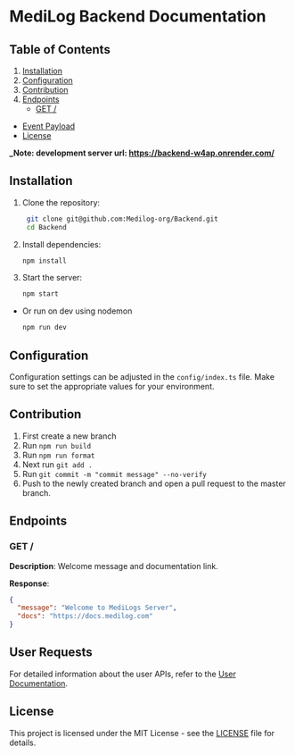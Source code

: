 # MediLog Backend Documentation

## Table of Contents
1. [Installation](#installation)
2. [Configuration](#configuration)
3. [Contribution](#contribution)
4. [Endpoints](#endpoints)
   - [GET /](#get-)

- [Event Payload](#event-payload)
- [License](#license)

**\_Note: development server url: https://backend-w4ap.onrender.com/**

## Installation

1. Clone the repository:

   ```bash
    git clone git@github.com:Medilog-org/Backend.git
    cd Backend
   ```

2. Install dependencies:

   ```bash
   npm install
   ```

3. Start the server:
   ```bash
   npm start
   ```

- Or run on dev using nodemon
  ```bash
  npm run dev
  ```


## Configuration

Configuration settings can be adjusted in the `config/index.ts` file. Make sure to set the appropriate values for your environment.

## Contribution

1. First create a new branch
2. Run `npm run build`
3. Run `npm run format`
4. Next run `git add .`
5. Run `git commit -m "commit message" --no-verify`
6. Push to the newly created branch and open a pull request to the master branch.

## Endpoints

### GET /

**Description**: Welcome message and documentation link.

**Response**:

```json
{
  "message": "Welcome to MediLogs Server",
  "docs": "https://docs.medilog.com"
}
```

## User Requests

For detailed information about the user APIs, refer to the [User Documentation](./docs/user_endpoints.md).

## License

This project is licensed under the MIT License - see the [LICENSE](./LICENSE) file for details.
